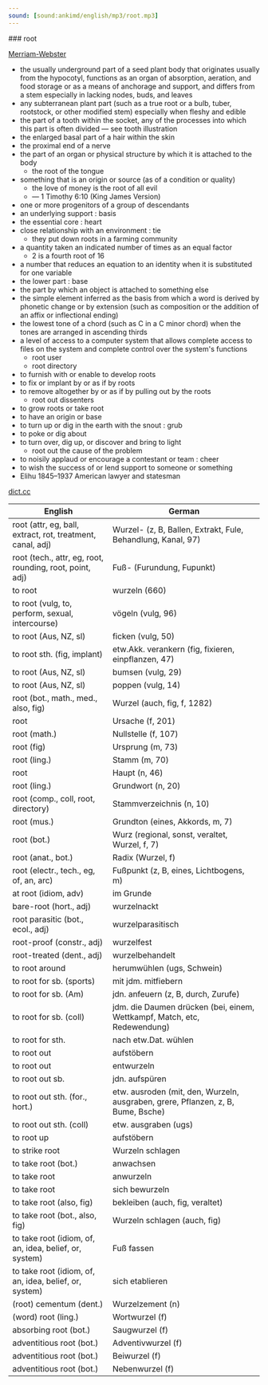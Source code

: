 ```yaml
---
sound: [sound:ankimd/english/mp3/root.mp3]
---
```


\### root

[Merriam-Webster](https://www.merriam-webster.com/dictionary/root)

- the usually underground part of a seed plant body that originates usually from the hypocotyl, functions as an organ of absorption, aeration, and food storage or as a means of anchorage and support, and differs from a stem especially in lacking nodes, buds, and leaves
- any subterranean plant part (such as a true root or a bulb, tuber, rootstock, or other modified stem) especially when fleshy and edible
- the part of a tooth within the socket, any of the processes into which this part is often divided — see tooth illustration
- the enlarged basal part of a hair within the skin
- the proximal end of a nerve
- the part of an organ or physical structure by which it is attached to the body
    - the root of the tongue
- something that is an origin or source (as of a condition or quality)
    - the love of money is the root of all evil
    - — 1 Timothy 6:10 (King James Version)
- one or more progenitors of a group of descendants
- an underlying support : basis
- the essential core : heart
- close relationship with an environment : tie
    - they put down roots in a farming community
- a quantity taken an indicated number of times as an equal factor
    - 2 is a fourth root of 16
- a number that reduces an equation to an identity when it is substituted for one variable
- the lower part : base
- the part by which an object is attached to something else
- the simple element inferred as the basis from which a word is derived by phonetic change or by extension (such as composition or the addition of an affix or inflectional ending)
- the lowest tone of a chord (such as C in a C minor chord) when the tones are arranged in ascending thirds
- a level of access to a computer system that allows complete access to files on the system and complete control over the system's functions
    - root user
    - root directory
- to furnish with or enable to develop roots
- to fix or implant by or as if by roots
- to remove altogether by or as if by pulling out by the roots
    - root out dissenters
- to grow roots or take root
- to have an origin or base
- to turn up or dig in the earth with the snout : grub
- to poke or dig about
- to turn over, dig up, or discover and bring to light
    - root out the cause of the problem
- to noisily applaud or encourage a contestant or team : cheer
- to wish the success of or lend support to someone or something
- Elihu 1845–1937 American lawyer and statesman

[dict.cc](https://www.dict.cc/root)

| English        | German       |
| -------------- | ------------ |
| root (attr, eg, ball, extract, rot, treatment, canal, adj) | Wurzel- (z, B, Ballen, Extrakt, Fule, Behandlung, Kanal, 97) |
| root (tech., attr, eg, root, rounding, root, point, adj) | Fuß- (Furundung, Fupunkt) |
| to root | wurzeln (660) |
| to root (vulg, to, perform, sexual, intercourse) | vögeln (vulg, 96) |
| to root (Aus, NZ, sl) | ficken (vulg, 50) |
| to root sth. (fig, implant) | etw.Akk. verankern (fig, fixieren, einpflanzen, 47) |
| to root (Aus, NZ, sl) | bumsen (vulg, 29) |
| to root (Aus, NZ, sl) | poppen (vulg, 14) |
| root (bot., math., med., also, fig) | Wurzel (auch, fig, f, 1282) |
| root | Ursache (f, 201) |
| root (math.) | Nullstelle (f, 107) |
| root (fig) | Ursprung (m, 73) |
| root (ling.) | Stamm (m, 70) |
| root | Haupt (n, 46) |
| root (ling.) | Grundwort (n, 20) |
| root (comp., coll, root, directory) | Stammverzeichnis (n, 10) |
| root (mus.) | Grundton (eines, Akkords, m, 7) |
| root (bot.) | Wurz (regional, sonst, veraltet, Wurzel, f, 7) |
| root (anat., bot.) | Radix (Wurzel, f) |
| root (electr., tech., eg, of, an, arc) | Fußpunkt (z, B, eines, Lichtbogens, m) |
| at root (idiom, adv) | im Grunde |
| bare-root (hort., adj) | wurzelnackt |
| root parasitic (bot., ecol., adj) | wurzelparasitisch |
| root-proof (constr., adj) | wurzelfest |
| root-treated (dent., adj) | wurzelbehandelt |
| to root around | herumwühlen (ugs, Schwein) |
| to root for sb. (sports) | mit jdm. mitfiebern |
| to root for sb. (Am) | jdn. anfeuern (z, B, durch, Zurufe) |
| to root for sb. (coll) | jdm. die Daumen drücken (bei, einem, Wettkampf, Match, etc, Redewendung) |
| to root for sth. | nach etw.Dat. wühlen |
| to root out | aufstöbern |
| to root out | entwurzeln |
| to root out sb. | jdn. aufspüren |
| to root out sth. (for., hort.) | etw. ausroden (mit, den, Wurzeln, ausgraben, grere, Pflanzen, z, B, Bume, Bsche) |
| to root out sth. (coll) | etw. ausgraben (ugs) |
| to root up | aufstöbern |
| to strike root | Wurzeln schlagen |
| to take root (bot.) | anwachsen |
| to take root | anwurzeln |
| to take root | sich bewurzeln |
| to take root (also, fig) | bekleiben (auch, fig, veraltet) |
| to take root (bot., also, fig) | Wurzeln schlagen (auch, fig) |
| to take root (idiom, of, an, idea, belief, or, system) | Fuß fassen |
| to take root (idiom, of, an, idea, belief, or, system) | sich etablieren |
| (root) cementum (dent.) | Wurzelzement (n) |
| (word) root (ling.) | Wortwurzel (f) |
| absorbing root (bot.) | Saugwurzel (f) |
| adventitious root (bot.) | Adventivwurzel (f) |
| adventitious root (bot.) | Beiwurzel (f) |
| adventitious root (bot.) | Nebenwurzel (f) |
